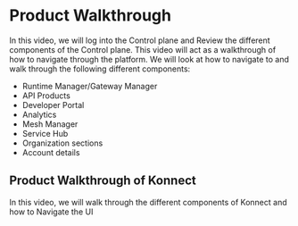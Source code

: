 # Product Walkthrough

In this video, we will log into the Control plane and Review the different components of the Control plane. This video will act as a walkthrough of how to navigate through the platform. We will look at how to navigate to and walk through the following different components:

- Runtime Manager/Gateway Manager
- API Products
- Developer Portal
- Analytics
- Mesh Manager
- Service Hub
- Organization sections
- Account details

## Product Walkthrough of Konnect

In this video, we will walk through the different components of Konnect and how to Navigate the UI

<!---
[![Product Walkthrough of Konnect](./images/konnect.png)](https://youtu.be/ "Product walkthrough Overview")
-->